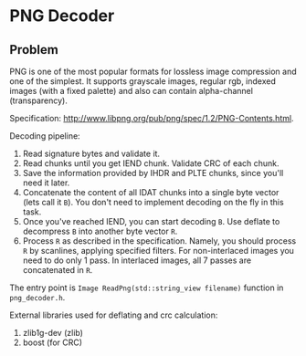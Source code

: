 # PNG Decoder

## Problem

PNG is one of the most popular formats for lossless image compression and one of the simplest. It supports grayscale images, regular rgb, indexed images (with a fixed palette) and also
can contain alpha-channel (transparency).

Specification: http://www.libpng.org/pub/png/spec/1.2/PNG-Contents.html.


Decoding pipeline:

1. Read signature bytes and validate it.
2. Read chunks until you get IEND chunk. Validate CRC of each chunk.
3. Save the information provided by IHDR and PLTE chunks, since you'll need it later.
4. Concatenate the content of all IDAT chunks into a single byte vector (lets call it `B`). You don't need to implement decoding on the fly in this task.
5. Once you've reached IEND, you can start decoding `B`. Use deflate to decompress `B` into another byte vector `R`.
6. Process `R` as described in the specification. Namely, you should process `R` by scanlines, applying specified filters. For non-interlaced images you need to do only 1 pass. In interlaced images, all 7 passes are concatenated in `R`.


The entry point is `Image ReadPng(std::string_view filename)` function in `png_decoder.h`.

External libraries used for deflating and crc calculation:
1. zlib1g-dev (zlib)
2. boost (for CRC)
